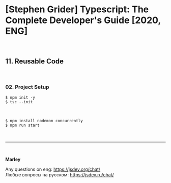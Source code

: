 # [Stephen Grider] Typescript: The Complete Developer's Guide [2020, ENG]

<br/>

## 11. Reusable Code

<br/>

### 02. Project Setup

    $ npm init -y
    $ tsc --init

<br/>
    
    $ npm install nodemon concurrently
    $ npm run start

<br/>

---

<br/>

**Marley**

Any questions on eng: https://jsdev.org/chat/  
Любые вопросы на русском: https://jsdev.ru/chat/
